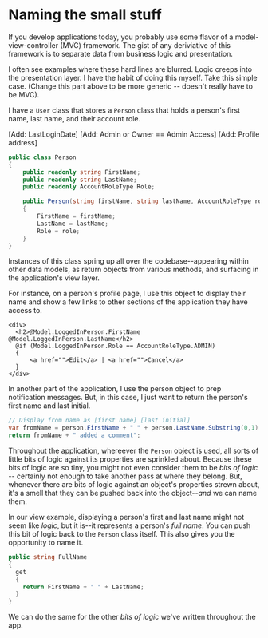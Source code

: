 # Naming the small stuff

If you develop applications today, you probably use some flavor of a model-view-controller (MVC) framework. The gist of any deriviative of this framework is to separate data from business logic and presentation. 

I often see examples where these hard lines are blurred. Logic creeps into the presentation layer. I have the habit of doing this myself. Take this simple case. (Change this part above to be more generic -- doesn't really have to be MVC).

I have a `User` class that stores a `Person` class that holds a person's first name, last name, and their account role.

[Add: LastLoginDate]
[Add: Admin or Owner == Admin Access]
[Add: Profile address]

```C#
public class Person
{
    public readonly string FirstName;
    public readonly string LastName;
    public readonly AccountRoleType Role;

    public Person(string firstName, string lastName, AccountRoleType role)
    {
        FirstName = firstName;
        LastName = lastName;
        Role = role;
    }
}
```
Instances of this class spring up all over the codebase--appearing within other data models, as return objects from various methods, and surfacing in the application's view layer. 

For instance, on a person's profile page, I use this object to display their name and show a few links to other sections of the application they have access to.

```
<div>
  <h2>@Model.LoggedInPerson.FirstName @Model.LoggedInPerson.LastName</h2>
  @if (Model.LoggedInPerson.Role == AccountRoleType.ADMIN)
  {
      <a href="">Edit</a> | <a href="">Cancel</a>
  }
</div>
```

In another part of the application, I use the person object to prep notification messages. But, in this case, I just want to return the person's first name and last initial.

```C#
// Display from name as [first name] [last initial]
var fromName = person.FirstName + " " + person.LastName.Substring(0,1) + ".";
return fromName + " added a comment";
```

Throughout the application, whereever the `Person` object is used, all sorts of little bits of logic against its properties are sprinkled about. Because these bits of logic are so tiny, you might not even consider them to be _bits of logic_ -- certainly not enough to take another pass at where they belong. But, whenever there are bits of logic against an object's properties strewn about, it's a smell that they can be pushed back into the object--_and_ we can name them. 

In our view example, displaying a person's first and last name might not seem like _logic_, but it is--it represents a person's _full name_. You can push this bit of logic back to the `Person` class itself. This also gives you the opportunity to name it.
```C#
public string FullName
{
  get
  {
    return FirstName + " " + LastName;
  }
}  
```
We can do the same for the other _bits of logic_ we've written throughout the app. 



